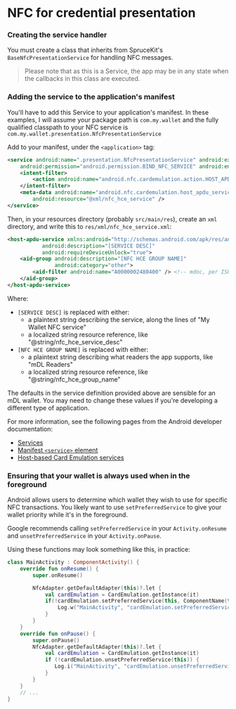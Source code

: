 # NFC for credential presentation

### Creating the service handler

You must create a class that inherits from SpruceKit's `BaseNfcPresentationService` for handling NFC messages.

> Please note that as this is a Service, the app may be in any state when the callbacks in this class are executed.

### Adding the service to the application's manifest

You'll have to add this Service to your application's manifest. In these examples, I will assume your package path is `com.my.wallet` and the fully qualified classpath to your NFC service is `com.my.wallet.presentation.NfcPresentationService`

Add to your manifest, under the `<application>` tag:
```xml
<service android:name=".presentation.NfcPresentationService" android:exported="true"
    android:permission="android.permission.BIND_NFC_SERVICE" android:enabled="true">
    <intent-filter>
        <action android:name="android.nfc.cardemulation.action.HOST_APDU_SERVICE" />
    </intent-filter>
    <meta-data android:name="android.nfc.cardemulation.host_apdu_service"
        android:resource="@xml/nfc_hce_service" />
</service>
```

Then, in your resources directory (probably `src/main/res`), create an `xml` directory, and write this to `res/xml/nfc_hce_service.xml`:
```xml
<host-apdu-service xmlns:android="http://schemas.android.com/apk/res/android"
           android:description="[SERVICE DESC]"
           android:requireDeviceUnlock="true">
    <aid-group android:description="[NFC HCE GROUP NAME]"
               android:category="other">
        <aid-filter android:name="A0000002480400" /> <!-- mdoc, per ISO 18013-5 -->
    </aid-group>
</host-apdu-service>
```

Where:
 - `[SERVICE DESC]` is replaced with either:
   - a plaintext string describing the service, along the lines of "My Wallet NFC service"
   - a localized string resource reference, like "@string/nfc_hce_service_desc"
 - `[NFC HCE GROUP NAME]` is replaced with either:
   - a plaintext string describing what readers the app supports, like "mDL Readers"
   - a localized string resource reference, like "@string/nfc_hce_group_name"

The defaults in the service definition provided above are sensible for an mDL wallet.
You may need to change these values if you're developing a different type of application.

For more information, see the following pages from the Android developer documentation:
 - [Services](https://developer.android.com/develop/background-work/services#Basics)
 - [Manifest `<service>` element](https://developer.android.com/guide/topics/manifest/service-element)
 - [Host-based Card Emulation services](https://developer.android.com/develop/connectivity/nfc/hce#manifest-declaration)

### Ensuring that your wallet is always used when in the foreground

Android allows users to determine which wallet they wish to use for specific NFC transactions.
You likely want to use `setPreferredService` to give your wallet priority while it's in the foreground.

Google recommends calling `setPreferredService` in your `Activity.onResume` and `unsetPreferredService` in your `Activity.onPause`.

Using these functions may look something like this, in practice:
```kotlin
class MainActivity : ComponentActivity() {
    override fun onResume() {
        super.onResume()

        NfcAdapter.getDefaultAdapter(this)?.let {
            val cardEmulation = CardEmulation.getInstance(it)
            if(!cardEmulation.setPreferredService(this, ComponentName(this, NfcPresentationService::class.java))) {
                Log.w("MainActivity", "cardEmulation.setPreferredService() failed")
            }
        }
    }
    override fun onPause() {
        super.onPause()
        NfcAdapter.getDefaultAdapter(this)?.let {
            val cardEmulation = CardEmulation.getInstance(it)
            if (!cardEmulation.unsetPreferredService(this)) {
               Log.i("MainActivity", "cardEmulation.unsetPreferredService() failed")
            }
        }
    }
    // ...
}
```